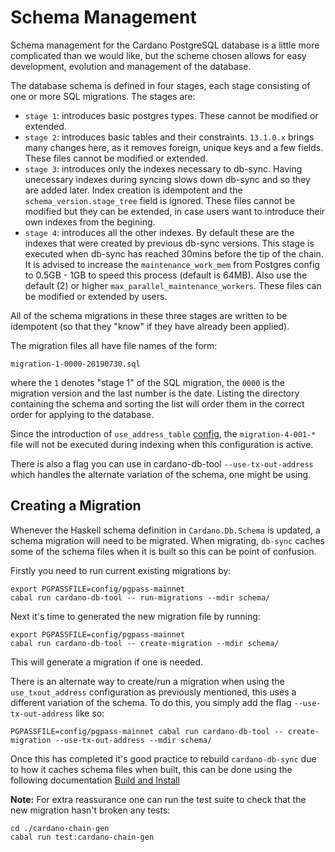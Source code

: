 # Schema Management

Schema management for the Cardano PostgreSQL database is a little more complicated than we would
like, but the scheme chosen allows for easy development, evolution and management of the database.

The database schema is defined in four stages, each stage consisting of one or more SQL migrations.
The stages are:

- `stage 1`: introduces basic postgres types. These cannot be modified or extended.
- `stage 2`: introduces basic tables and their constraints. `13.1.0.x` brings many
changes here, as it removes foreign, unique keys and a few fields. These files cannot
be modified or extended.
- `stage 3`: introduces only the indexes necessary to db-sync. Having unecessary
indexes during syncing slows down db-sync and so they are added later. Index
creation is idempotent and the `schema_version.stage_tree` field is ignored.
These files cannot be modified but they can be extended, in case users want to
introduce their own indexes from the begining.
- `stage 4`: introduces all the other indexes. By default these are the indexes that were created by previous db-sync versions. This stage is executed when
db-sync has reached 30mins before the tip of the chain. It is advised to increase the `maintenance_work_mem` from Postgres config to 0.5GB - 1GB to speed this
process (default is 64MB). 
Also use the default (2) or higher `max_parallel_maintenance_workers`. These files can be modified or extended
by users. 

All of the schema migrations in these three stages are written to be idempotent (so that they
"know" if they have already been applied).

The migration files all have file names of the form:
```
migration-1-0000-20190730.sql
```
where the `1` denotes "stage 1" of the SQL migration, the `0000` is the migration version and the
last number is the date. Listing the directory containing the schema and sorting the list will
order them in the correct order for applying to the database.

Since the introduction of `use_address_table` [config](https://github.com/IntersectMBO/cardano-db-sync/blob/master/doc/configuration.md#address-table), the `migration-4-001-*` file will not be executed during indexing when this configuration is active.

There is also a flag you can use in cardano-db-tool `--use-tx-out-address` which handles the alternate variation of the schema, one might be using.


## Creating a Migration

Whenever the Haskell schema definition in `Cardano.Db.Schema` is updated, a schema migration will need to be migrated.
When migrating, `db-sync` caches some of the schema files when it is built so this can be point of confusion.

Firstly you need to run current existing migrations by:
```
export PGPASSFILE=config/pgpass-mainnet
cabal run cardano-db-tool -- run-migrations --mdir schema/
```

Next it's time to generated the new migration file by running:
```
export PGPASSFILE=config/pgpass-mainnet
cabal run cardano-db-tool -- create-migration --mdir schema/
```
This will generate a migration if one is needed. 

There is an alternate way to create/run a migration when using the `use_txout_address` configuration as previously mentioned, this uses a different variation of the schema.
To do this, you simply add the flag `--use-tx-out-address` like so:
```
PGPASSFILE=config/pgpass-mainnet cabal run cardano-db-tool -- create-migration --use-tx-out-address --mdir schema/
```

Once this has completed it's good practice to rebuild `cardano-db-sync` due to how it caches schema files when built, this can be done using the following documentation [Build and Install](./installing.md#build-and-install)

**Note:**  For extra reassurance one can run the test suite to check that the new migration hasn't broken any tests:
```
cd ./cardano-chain-gen
cabal run test:cardano-chain-gen
```
